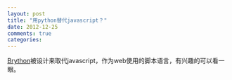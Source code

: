 ```yaml
---
layout: post
title: "用python替代javascript？"
date: 2012-12-25
comments: true
categories: 
---
```

<a href="http://www.brython.info/index_en.html">Brython</a>被设计来取代javascript，作为web使用的脚本语言，有兴趣的可以看一眼。<blockquote></blockquote>